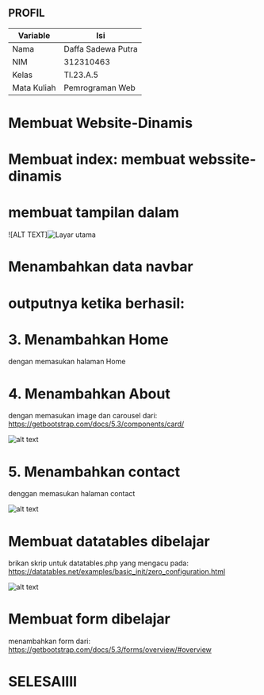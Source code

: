 ## PROFIL
| Variable           |             Isi            |
| -------------------|----------------------------|
| Nama           |         Daffa Sadewa Putra      |
| NIM            |          312310463         |
| Kelas          |          TI.23.A.5         |
| Mata Kuliah    |     Pemrograman Web     |

# Membuat Website-Dinamis


# Membuat index: membuat webssite-dinamis

# membuat tampilan dalam
![ALT TEXT]![Layar utama](https://github.com/user-attachments/assets/29064b1b-7dd3-4ef9-a106-7c81adee0116)






# Menambahkan data navbar



# outputnya ketika berhasil:


# 3. Menambahkan Home
dengan memasukan halaman Home







# 4. Menambahkan About
dengan memasukan image dan carousel dari:
https://getbootstrap.com/docs/5.3/components/card/

![alt text](image/about.png)






# 5. Menambahkan contact
denggan memasukan halaman contact

![alt text](image/contact.png)



# Membuat datatables dibelajar
brikan skrip untuk datatables.php yang mengacu pada:
https://datatables.net/examples/basic_init/zero_configuration.html

![alt text](image/javaascript.png)



# Membuat form dibelajar
menambahkan form dari:
https://getbootstrap.com/docs/5.3/forms/overview/#overview




# SELESAIIII
